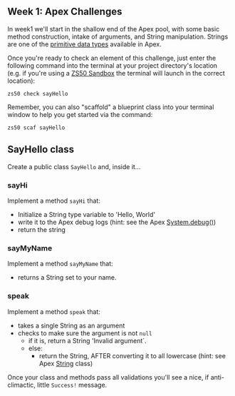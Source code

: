 ## Week 1: Apex Challenges
In week1 we'll start in the shallow end of the Apex pool, with some basic method construction, intake of arguments, and String manipulation. Strings are one of the [primitive data types](https://developer.salesforce.com/docs/atlas.en-us.apexcode.meta/apexcode/langCon_apex_primitives.htm) available in Apex. 

Once you're ready to check an element of this challenge, just enter the following command into the terminal at your project directory's location (e.g. if you're using a [ZS50 Sandbox](../setup/sandbox.md) the terminal will launch in the correct location): 

```
zs50 check sayHello
```

Remember, you can also "scaffold" a blueprint class into your terminal window to help you get started via the command: 

```
zs50 scaf sayHello
```

## SayHello class
Create a public class `SayHello` and, inside it...

### sayHi
Implement a method `sayHi` that: 
- Initialize a String type variable to 'Hello, World'
- write it to the Apex debug logs (hint: see the Apex [System.debug()](https://developer.salesforce.com/docs/atlas.en-us.apexcode.meta/apexcode/apex_methods_system_system.htm))
- return the string

### sayMyName
Implement a method `sayMyName` that: 
- returns a String set to your name. 

### speak
Implement a method `speak` that: 
- takes a single String as an argument
- checks to make sure the argument is not `null`
    - if it is, return a String 'Invalid argument`. 
    - else: 
        - return the String, AFTER converting it to all lowercase (hint: see Apex [String](https://developer.salesforce.com/docs/atlas.en-us.apexcode.meta/apexcode/apex_methods_system_string.htm) class)


Once your class and methods pass all validations you'll see a nice, if anti-climactic, little `Success!` message. 
